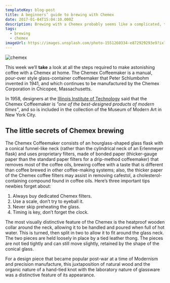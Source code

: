 ```yaml
---
templateKey: blog-post
title: A beginners’ guide to brewing with Chemex
date: 2017-01-04T15:04:10.000Z
description: Brewing with a Chemex probably seems like a complicated, time-consuming ordeal, but once you get used to the process, it becomes a soothing ritual that's worth the effort every time.
tags:
  - brewing
  - chemex
imageUrl: https://images.unsplash.com/photo-1551260334-e872929293e9?ixlib=rb-1.2.1&ixid=eyJhcHBfaWQiOjEyMDd9&auto=format&fit=crop&w=634&q=80
---
```

![chemex](/img/chemex.jpg)

This week we’ll **take** a look at all the steps required to make astonishing coffee with a Chemex at home. The Chemex Coffeemaker is a manual, pour-over style glass-container coffeemaker that Peter Schlumbohm invented in 1941, and which continues to be manufactured by the Chemex Corporation in Chicopee, Massachusetts.

In 1958, designers at the [Illinois Institute of Technology](https://www.spacefarm.digital) said that the Chemex Coffeemaker is _"one of the best-designed products of modern times"_, and so is included in the collection of the Museum of Modern Art in New York City.

## The little secrets of Chemex brewing

The Chemex Coffeemaker consists of an hourglass-shaped glass flask with a conical funnel-like neck (rather than the cylindrical neck of an Erlenmeyer flask) and uses proprietary filters, made of bonded paper (thicker-gauge paper than the standard paper filters for a drip-method coffeemaker) that removes most of the coffee oils, brewing coffee with a taste that is different than coffee brewed in other coffee-making systems; also, the thicker paper of the Chemex coffee filters may assist in removing cafestol, a cholesterol-containing compound found in coffee oils. Here’s three important tips newbies forget about:

1. Always buy dedicated Chemex filters.
2. Use a scale, don’t try to eyeball it.
3. Never skip preheating the glass.
4. Timing is key, don’t forget the clock.

The most visually distinctive feature of the Chemex is the heatproof wooden collar around the neck, allowing it to be handled and poured when full of hot water. This is turned, then split in two to allow it to fit around the glass neck. The two pieces are held loosely in place by a tied leather thong. The pieces are not tied tightly and can still move slightly, retained by the shape of the conical glass.

For a design piece that became popular post-war at a time of Modernism and precision manufacture, this juxtaposition of natural wood and the organic nature of a hand-tied knot with the laboratory nature of glassware was a distinctive feature of its appearance.
